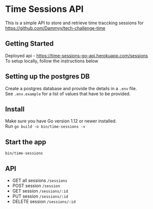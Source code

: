 # <h1>Time Sessions API</h1>
  This is a simple API to store and retrieve time traccking sessions for https://github.com/Dammyy/tech-challenge-time  

## Getting Started
  Deployed api - https://time-sessions-go-api.herokuapp.com/sessions  
  To setup locally, follow the instructions below

## Setting up the postgres DB
  Create a postgres database and provide the details in a `.env` file.  
  See `.env.example` for a list of values that have to be provided.

## Install
  Make sure you have Go version 1.12 or newer installed.  
  Run `go build -o bin/time-sessions -v`

## Start the app
 `bin/time-sessions`
 
## API 
  - GET all sessions `/sessions`
  - POST session `/session`
  - GET session `/sessions/:id`
  - PUT session `/sessions/:id`
  - DELETE session `/sessions/:id`
